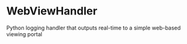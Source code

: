 # WebViewHandler
Python logging handler that outputs real-time to a simple web-based viewing portal
